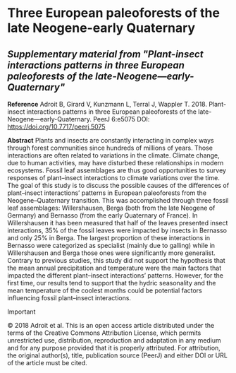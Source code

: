 # Three European paleoforests of the late Neogene-early Quaternary
## _Supplementary material from "Plant-insect interactions patterns in three European paleoforests of the late-Neogene—early-Quaternary"_

**Reference**
Adroit B, Girard V, Kunzmann L, Terral J, Wappler T. 2018. Plant-insect interactions patterns in three European paleoforests of the late-Neogene—early-Quaternary. PeerJ 6:e5075
DOI: https://doi.org/10.7717/peerj.5075

**Abstract**
Plants and insects are constantly interacting in complex ways through forest communities since hundreds of millions of years. Those interactions are often related to variations in the climate. Climate change, due to human activities, may have disturbed these relationships in modern ecosystems. Fossil leaf assemblages are thus good opportunities to survey responses of plant–insect interactions to climate variations over the time. The goal of this study is to discuss the possible causes of the differences of plant–insect interactions’ patterns in European paleoforests from the Neogene–Quaternary transition. This was accomplished through three fossil leaf assemblages: Willershausen, Berga (both from the late Neogene of Germany) and Bernasso (from the early Quaternary of France). In Willershausen it has been measured that half of the leaves presented insect interactions, 35% of the fossil leaves were impacted by insects in Bernasso and only 25% in Berga. The largest proportion of these interactions in Bernasso were categorized as specialist (mainly due to galling) while in Willershausen and Berga those ones were significantly more generalist. Contrary to previous studies, this study did not support the hypothesis that the mean annual precipitation and temperature were the main factors that impacted the different plant–insect interactions’ patterns. However, for the first time, our results tend to support that the hydric seasonality and the mean temperature of the coolest months could be potential factors influencing fossil plant–insect interactions.

> [!IMPORTANT]
>© 2018 Adroit et al.
>This is an open access article distributed under the terms of the Creative Commons Attribution License, which permits unrestricted use, distribution, reproduction and adaptation in any medium and for any purpose provided that it is properly attributed. For attribution, the original author(s), title, publication source (PeerJ) and either DOI or URL of the article must be cited.
